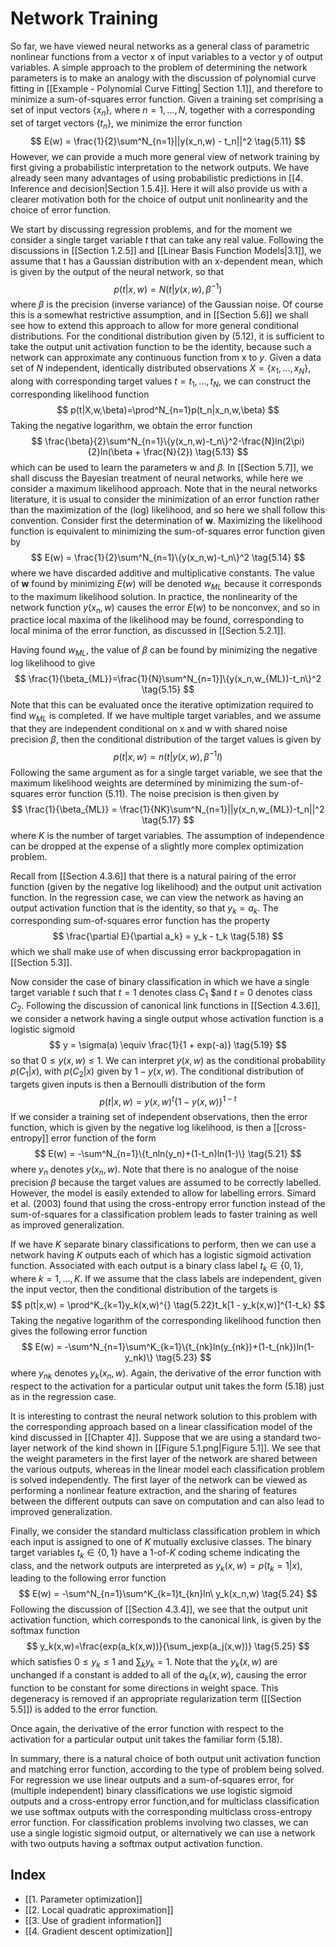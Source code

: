 # Network Training
So far, we have viewed neural networks as a general class of parametric nonlinear
functions from a vector x of input variables to a vector y of output variables. A
simple approach to the problem of determining the network parameters is to make an analogy with the discussion of polynomial curve fitting in [[Example - Polynomial Curve Fitting| Section 1.1]], and therefore to minimize a sum-of-squares error function. Given a training set comprising a set of input vectors $\{x_n\}$, where $n = 1, . . . , N$, together with a corresponding set of target vectors $\{t_n\}$, we minimize the error function
$$
E(w) = \frac{1}{2}\sum^N_{n=1}||y(x_n,w) - t_n||^2
\tag{5.11}
$$
However, we can provide a much more general view of network training by first
giving a probabilistic interpretation to the network outputs. We have already seen
many advantages of using probabilistic predictions in [[4. Inference and decision|Section 1.5.4]]. Here it will also
provide us with a clearer motivation both for the choice of output unit nonlinearity
and the choice of error function.

We start by discussing regression problems, and for the moment we consider
a single target variable *t* that can take any real value. Following the discussions
in [[Section 1.2.5]] and [[Linear Basis Function Models|3.1]], we assume that t has a Gaussian distribution with an 
x-dependent mean, which is given by the output of the neural network, so that
$$
p(t|x,w) = N(t|y(x,w),\beta^{-1})
\tag{5.12}
$$
where $\beta$ is the precision (inverse variance) of the Gaussian noise. Of course this
is a somewhat restrictive assumption, and in [[Section 5.6]] we shall see how to extend
this approach to allow for more general conditional distributions. For the conditional distribution given by (5.12), it is sufficient to take the output unit activation function to be the identity, because such a network can approximate any continuous function from x to *y*. Given a data set of *N* independent, identically distributed observations $X = \{x_1, . . . , x_N\}$, along with corresponding target values $t = {t_1, . . . , t_N}$, we can construct the corresponding likelihood function
$$
p(t|X,w,\beta)=\prod^N_{n=1}p(t_n|x_n,w,\beta)
$$
Taking the negative logarithm, we obtain the error function
$$
\frac{\beta}{2}\sum^N_{n=1}\{y(x_n,w)-t_n\}^2-\frac{N}ln(2\pi){2}ln(\beta + \frac{N}{2})
\tag{5.13}
$$
which can be used to learn the parameters w and $\beta$. In [[Section 5.7]], we shall discuss
the Bayesian treatment of neural networks, while here we consider a maximum
likelihood approach. Note that in the neural networks literature, it is usual to consider the minimization of an error function rather than the maximization of the (log) likelihood, and so here we shall follow this convention. Consider first the determination of **w**. Maximizing the likelihood function is equivalent to minimizing the sum-of-squares error function given by
$$
E(w) = \frac{1}{2}\sum^N_{n=1}\{y(x_n,w)-t_n\}^2
\tag{5.14}
$$
where we have discarded additive and multiplicative constants. The value of **w** found by minimizing $E(w)$ will be denoted $w_{ML}$ because it corresponds to the maximum likelihood solution. In practice, the nonlinearity of the network function $y(x_n,w)$ causes the error $E(w)$ to be nonconvex, and so in practice local maxima of the likelihood may be found, corresponding to local minima of the error function, as discussed in [[Section 5.2.1]].

Having found $w_{ML}$, the value of $\beta$ can be found by minimizing the negative log
likelihood to give
$$
\frac{1}{\beta_{ML}}=\frac{1}{N}\sum^N_{n=1}]\{y(x_n,w_{ML})-t_n\}^2
\tag{5.15}
$$
Note that this can be evaluated once the iterative optimization required to find $w_{ML}$ is completed. If we have multiple target variables, and we assume that they are independent conditional on x and w with shared noise precision $\beta$, then the conditional distribution of the target values is given by
$$
p(t|x,w) = n(t|y(x,w),\beta^{-1}I)
\tag{5.16}
$$
Following the same argument as for a single target variable, we see that the maximum likelihood weights are determined by minimizing the sum-of-squares error function (5.11). The noise precision is then given by
$$
\frac{1}{\beta_{ML}} = \frac{1}{NK}\sum^N_{n=1}||y(x_n,w_{ML})-t_n||^2
\tag{5.17}
$$
where *K* is the number of target variables. The assumption of independence can be dropped at the expense of a slightly more complex optimization problem.

Recall from [[Section 4.3.6]] that there is a natural pairing of the error function
(given by the negative log likelihood) and the output unit activation function. In the
regression case, we can view the network as having an output activation function that is the identity, so that $y_k = a_k$. The corresponding sum-of-squares error function has the property
$$
\frac{\partial E}{\partial a_k} = y_k - t_k
\tag{5.18}
$$
which we shall make use of when discussing error backpropagation in [[Section 5.3]].

Now consider the case of binary classification in which we have a single target
variable *t* such that $t = 1$ denotes class $C_1$ $and *t* = 0 denotes class $C_2$. Following
the discussion of canonical link functions in [[Section 4.3.6]], we consider a network
having a single output whose activation function is a logistic sigmoid
$$
y = \sigma(a) \equiv \frac{1}{1 + exp(-a)}
\tag{5.19}
$$
so that $0 \leq y(x,w) \leq 1$. We can interpret $y(x,w)$ as the conditional probability
$p(C_1|x)$, with $p(C_2|x)$ given by $1 − y(x,w)$. The conditional distribution of targets
given inputs is then a Bernoulli distribution of the form
$$
p(t|x,w) = y(x,w)^t \{1 − y(x,w)\}^{1−t}
\tag{5.20}
$$
If we consider a training set of independent observations, then the error function,
which is given by the negative log likelihood, is then a [[cross-entropy]] error function
of the form
$$
E(w) = -\sum^N_{n=1}\{t_nln(y_n)+(1-t_n)ln(1-)\}
\tag{5.21}
$$
where $y_n$ denotes $y(x_n,w)$. Note that there is no analogue of the noise precision $\beta$
because the target values are assumed to be correctly labelled. However, the model
is easily extended to allow for labelling errors. Simard et al. (2003) found that using the cross-entropy error function instead of the sum-of-squares for a classification problem leads to faster training as well as improved generalization.

If we have *K* separate binary classifications to perform, then we can use a network
having *K* outputs each of which has a logistic sigmoid activation function.
Associated with each output is a binary class label $t_k \in \{0, 1\}$, where $k = 1, . . . , K$.
If we assume that the class labels are independent, given the input vector, then the
conditional distribution of the targets is
$$
p(t|x,w) = \prod^K_{k=1}y_k(x,w)^{}
\tag{5.22}t_k[1 - y_k(x,w)]^{1-t_k}
$$
Taking the negative logarithm of the corresponding likelihood function then gives the following error function
$$
E(w) = -\sum^N_{n=1}\sum^K_{k=1}\{t_{nk}ln(y_{nk})+(1-t_{nk})ln(1-y_nk)\}
\tag{5.23}
$$
where $y_{nk}$ denotes $y_k(x_n,w)$. Again, the derivative of the error function with respect to the activation for a particular output unit takes the form (5.18) just as in the
regression case.

It is interesting to contrast the neural network solution to this problem with the
corresponding approach based on a linear classification model of the kind discussed in [[Chapter 4]]. Suppose that we are using a standard two-layer network of the kind shown in [[Figure 5.1.png|Figure 5.1]]. We see that the weight parameters in the first layer of the network are shared between the various outputs, whereas in the linear model each classification problem is solved independently. The first layer of the network can be viewed as performing a nonlinear feature extraction, and the sharing of features between the different outputs can save on computation and can also lead to improved generalization.

Finally, we consider the standard multiclass classification problem in which each
input is assigned to one of *K* mutually exclusive classes. The binary target variables
$t_k \in \{0, 1\}$ have a 1-of-*K* coding scheme indicating the class, and the network
outputs are interpreted as $y_k(x,w) = p(t_k = 1|x)$, leading to the following error
function
$$
E(w) = -\sum^N_{n=1}\sum^K_{k=1}t_{kn}ln\ y_k(x_n,w)
\tag{5.24}
$$
Following the discussion of [[Section 4.3.4]], we see that the output unit activation
function, which corresponds to the canonical link, is given by the softmax function
$$
y_k(x,w)=\frac{exp(a_k(x,w))}{\sum_jexp(a_j(x,w))}
\tag{5.25}
$$
which satisfies $0 \leq y_k \leq 1$ and $\sum_k y_k = 1$. Note that the $y_k(x,w)$ are unchanged
if a constant is added to all of the $a_k(x,w)$, causing the error function to be constant for some directions in weight space. This degeneracy is removed if an appropriate regularization term ([[Section 5.5]]) is added to the error function.

Once again, the derivative of the error function with respect to the activation for a particular output unit takes the familiar form (5.18).

In summary, there is a natural choice of both output unit activation function
and matching error function, according to the type of problem being solved. For regression we use linear outputs and a sum-of-squares error, for (multiple independent) binary classifications we use logistic sigmoid outputs and a cross-entropy error function,and for multiclass classification we use softmax outputs with the corresponding multiclass cross-entropy error function. For classification problems involving two classes, we can use a single logistic sigmoid output, or alternatively we can use a network with two outputs having a softmax output activation function.


## Index
- [[1. Parameter optimization]]
- [[2. Local quadratic approximation]]
- [[3. Use of gradient information]]
- [[4. Gradient descent optimization]]

